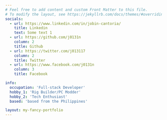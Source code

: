 ```yaml
---
# Feel free to add content and custom Front Matter to this file.
# To modify the layout, see https://jekyllrb.com/docs/themes/#overriding-theme-defaults
socials:
  - url: https://www.linkedin.com/in/jobin-cantoria/
    title: Linkedin
    text: Some text 1
  - url: https://github.com/j0131n
    column: 2
    title: Github
  - url: https://twitter.com/j013117
    column: 2
    title: Twitter
  - url: https://www.facebook.com/j0131n
    column: 3
    title: Facebook

info:
  occupation: 'Full-stack Developer'
  hobby_1: 'Rig Builder/PC Modder'
  hobby_2: 'Tech Enthusiast'
  based: 'based from the Philippines'

layout: my-fancy-portfolio
---
```

